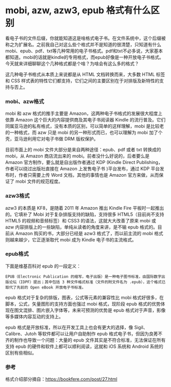 # mobi, azw, azw3, epub 格式有什么区别
看电子书的文件后缀，你就能知道这是啥格式电子书。在文件系统中，这个后缀被称之为扩展名。之前我自己对这么些个格式并不是知道的很清楚，只知道有什么mobi、epub、pdf、txt等几种常用的电子书格式。pdf和txt不必多说，大家基本都知道。mobi的话就是kindle的专用格式，而epub好像是一种开放电子书格式。今天就来详细聊聊这个几种格式都是个啥？为啥会有这么多的格式？

这几种电子书格式从本质上来说都是从 HTML 文档转换而来，大多数 HTML 标签和 CSS 样式表的特性它们都支持，它们之间的主要区别在于对排版及新特性的支持与否上。

### mobi、azw格式
mobi 和 azw 格式的推手主要是 Amazon，这两种电子书格式的发展很大程度上依靠 Amazon 这个巨大的内容提供商及其电子书阅读器 Kindle 的流行普及。它们同属亚马逊的私有格式，没有本质的区别，可以简单的这样理解，mobi 是比较老的一种格式，而 azw 只是 mobi 的另一种形式而已，也可以理解为 mobi 加了个壳，亚马逊利用它对电子书做 DRM 版权保护。

目前市面上的 mobi 文件大部分是来自两种途径：epub、pdf 或者 txt 转换成的 mobi，从 Amazon 商店流出来的 mobi。前者没什么好说的，后者要么是 Amazon 官方制作，要么就是自出版作者通过 KDP (Kindle Direct Publishing，作者可以绕过出版社直接在 Amazon 上发售电子书 )平台发布，通过 KDP 平台发布时，作者只需要上传 Word 文档，其他的事情也是 Amazon 官方来做，从而保证了 mobi 文件的规范程度。

### azw3格式
azw3 的本质是 KF8，是随着 2011 年 Amazon 推出 Kindle Fire 平板时一起推出的。它填补了 Mobi 对于复杂排版支持的缺陷，支持很多 HTML5（目前尚不支持 HTML5 的视频和音频标签）和 CSS3 的语法，这就大大改善了原来 mobi 或 azw 内容排版上的一些缺陷，单纯从读者的角度来讲，是不输 epub 格式的。目前从 Amazon 购买的书，大部分已经是 azw3 格式了，而以前主流的 mobi 格式则越来越少，它正逐渐取代 mobi 成为 Kindle 电子书的主流格式。

### epub格式
下面是维基百科对 epub 的一段定义：

`EPUB（Electronic Publication 的缩写，电子出版）是一种电子图书标准，由国际数字出版论坛（IDPF）提出；其中包括 3 种文件格式标准（文件的附文件名为 .epub），这个格式已取代了先前的 Open eBook 开放电子书标准。`

epub 格式对于复杂的排版，图表，公式等元素的兼容性比 mobi 格式好很多，在脚本，公式，矢量图形的支持方面也强过 mobi 格式，现阶段 epub 格式的优势体现在图文混排、图片嵌入字体等，未来可预测的优势是 epub 格式对于声音，影像等多媒体内容互动的支持上。

epub 格式是开放标准，所以在开发工具上也会有更大的选择，像 Sigil、Calibre、Jutoh 等软件都可以让用户自助制作 epub 格式电子书，但因为良莠不齐的制作也导致一个问题：大量的 epub 文件其实是不符合标准，无法保证在所有支持 epub 的硬件和软件上都可以顺利阅读，这就和 iOS 系统和 Android 系统的区别有些相似。

### 参考
格式介绍部分摘自：https://bookfere.com/post/27.html
